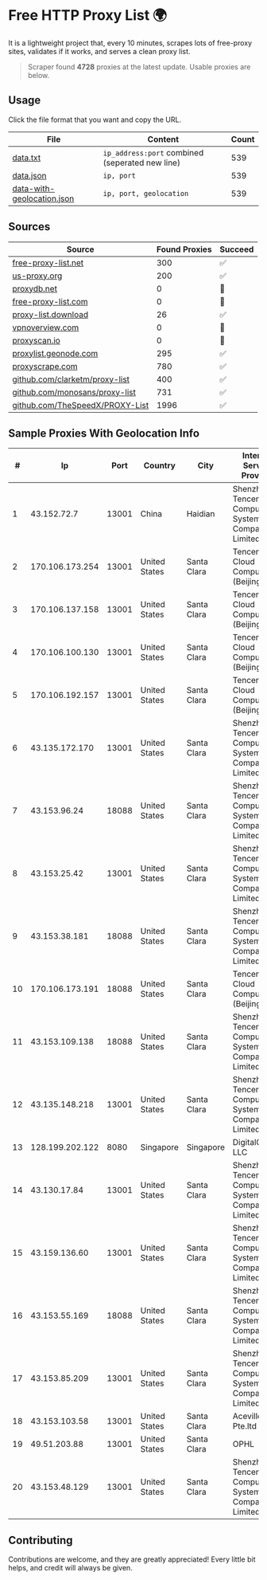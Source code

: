 
# Free HTTP Proxy List 🌍

It is a lightweight project that, every 10 minutes, scrapes lots of free-proxy sites, validates if it works, and serves a clean proxy list.


> Scraper found **4728** proxies at the latest update. Usable proxies are below.

## Usage

Click the file format that you want and copy the URL.


|File|Content|Count|
|----|-------|-----|
|[data.txt](https://raw.githubusercontent.com/themiralay/Proxy-List-World/master/data.txt)|`ip_address:port` combined (seperated new line)|539|
|[data.json](https://raw.githubusercontent.com/themiralay/Proxy-List-World/master/data.json)|`ip, port`|539|
|[data-with-geolocation.json](https://raw.githubusercontent.com/themiralay/Proxy-List-World/master/data-with-geolocation.json)|`ip, port, geolocation`|539|

## Sources

|Source|Found Proxies|Succeed|
|------|-------------|-------|
|[free-proxy-list.net](https://free-proxy-list.net)|300|✅|
|[us-proxy.org](https://www.us-proxy.org)|200|✅|
|[proxydb.net](http://proxydb.net)|0|🚫|
|[free-proxy-list.com](https://free-proxy-list.com/?page=&port=&type%5B%5D=http&type%5B%5D=https&up_time=0&search=Search)|0|🚫|
|[proxy-list.download](https://www.proxy-list.download/HTTP)|26|✅|
|[vpnoverview.com](https://vpnoverview.com/privacy/anonymous-browsing/free-proxy-servers)|0|🚫|
|[proxyscan.io](https://www.proxyscan.io)|0|🚫|
|[proxylist.geonode.com](https://proxylist.geonode.com/api/proxy-list?limit=300&page=1&sort_by=lastChecked&sort_type=desc&protocols=http,https)|295|✅|
|[proxyscrape.com](https://api.proxyscrape.com/v2/?request=displayproxies&protocol=http&timeout=10000&country=all&ssl=all&anonymity=all)|780|✅|
|[github.com/clarketm/proxy-list](https://raw.githubusercontent.com/clarketm/proxy-list/master/proxy-list-raw.txt)|400|✅|
|[github.com/monosans/proxy-list](https://raw.githubusercontent.com/monosans/proxy-list/main/proxies/http.txt)|731|✅|
|[github.com/TheSpeedX/PROXY-List](https://raw.githubusercontent.com/TheSpeedX/PROXY-List/master/http.txt)|1996|✅|


## Sample Proxies With Geolocation Info

|#|Ip|Port|Country|City|Internet Service Provider|
|-|--|----|-------|----|-------------------------|
|1|43.152.72.7|13001|China|Haidian|Shenzhen Tencent Computer Systems Company Limited|
|2|170.106.173.254|13001|United States|Santa Clara|Tencent Cloud Computing (Beijing) Co|
|3|170.106.137.158|13001|United States|Santa Clara|Tencent Cloud Computing (Beijing) Co|
|4|170.106.100.130|13001|United States|Santa Clara|Tencent Cloud Computing (Beijing) Co|
|5|170.106.192.157|13001|United States|Santa Clara|Tencent Cloud Computing (Beijing) Co|
|6|43.135.172.170|13001|United States|Santa Clara|Shenzhen Tencent Computer Systems Company Limited|
|7|43.153.96.24|18088|United States|Santa Clara|Shenzhen Tencent Computer Systems Company Limited|
|8|43.153.25.42|13001|United States|Santa Clara|Shenzhen Tencent Computer Systems Company Limited|
|9|43.153.38.181|18088|United States|Santa Clara|Shenzhen Tencent Computer Systems Company Limited|
|10|170.106.173.191|18088|United States|Santa Clara|Tencent Cloud Computing (Beijing) Co|
|11|43.153.109.138|18088|United States|Santa Clara|Shenzhen Tencent Computer Systems Company Limited|
|12|43.135.148.218|13001|United States|Santa Clara|Shenzhen Tencent Computer Systems Company Limited|
|13|128.199.202.122|8080|Singapore|Singapore|DigitalOcean, LLC|
|14|43.130.17.84|13001|United States|Santa Clara|Shenzhen Tencent Computer Systems Company Limited|
|15|43.159.136.60|13001|United States|Santa Clara|Shenzhen Tencent Computer Systems Company Limited|
|16|43.153.55.169|18088|United States|Santa Clara|Shenzhen Tencent Computer Systems Company Limited|
|17|43.153.85.209|13001|United States|Santa Clara|Shenzhen Tencent Computer Systems Company Limited|
|18|43.153.103.58|13001|United States|Santa Clara|Aceville Pte.ltd|
|19|49.51.203.88|13001|United States|Santa Clara|OPHL|
|20|43.153.48.129|13001|United States|Santa Clara|Shenzhen Tencent Computer Systems Company Limited|



## Contributing

Contributions are welcome, and they are greatly appreciated! Every
little bit helps, and credit will always be given.

